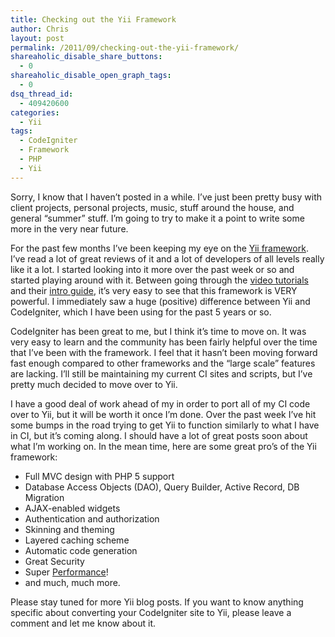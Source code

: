 ```yaml
---
title: Checking out the Yii Framework
author: Chris
layout: post
permalink: /2011/09/checking-out-the-yii-framework/
shareaholic_disable_share_buttons:
  - 0
shareaholic_disable_open_graph_tags:
  - 0
dsq_thread_id:
  - 409420600
categories:
  - Yii
tags:
  - CodeIgniter
  - Framework
  - PHP
  - Yii
---
```

Sorry, I know that I haven&#8217;t posted in a while. I&#8217;ve just been pretty busy with client projects, personal projects, music, stuff around the house, and general &#8220;summer&#8221; stuff. I&#8217;m going to try to make it a point to write some more in the very near future.<!--more-->

For the past few months I&#8217;ve been keeping my eye on the <a href="http://www.yiiframework.com/" target="_blank">Yii framework</a>. I&#8217;ve read a lot of great reviews of it and a lot of developers of all levels really like it a lot. I started looking into it more over the past week or so and started playing around with it. Between going through the <a href="http://www.yiiframework.com/screencasts/" target="_blank">video tutorials</a> and their <a href="http://www.yiiframework.com/doc/guide/" target="_blank">intro guide</a>, it&#8217;s very easy to see that this framework is VERY powerful. I immediately saw a huge (positive) difference between Yii and CodeIgniter, which I have been using for the past 5 years or so.

CodeIgniter has been great to me, but I think it&#8217;s time to move on. It was very easy to learn and the community has been fairly helpful over the time that I&#8217;ve been with the framework. I feel that it hasn&#8217;t been moving forward fast enough compared to other frameworks and the &#8220;large scale&#8221; features are lacking. I&#8217;ll still be maintaining my current CI sites and scripts, but I&#8217;ve pretty much decided to move over to Yii.

I have a good deal of work ahead of my in order to port all of my CI code over to Yii, but it will be worth it once I&#8217;m done. Over the past week I&#8217;ve hit some bumps in the road trying to get Yii to function similarly to what I have in CI, but it&#8217;s coming along. I should have a lot of great posts soon about what I&#8217;m working on. In the mean time, here are some great pro&#8217;s of the Yii framework:

  * Full MVC design with PHP 5 support
  * Database Access Objects (DAO), Query Builder, Active Record, DB Migration
  * AJAX-enabled widgets
  * Authentication and authorization
  * Skinning and theming
  * Layered caching scheme
  * Automatic code generation
  * Great Security
  * Super <a href="http://www.yiiframework.com/performance/" target="_blank">Performance</a>!
  * and much, much more.

Please stay tuned for more Yii blog posts. If you want to know anything specific about converting your CodeIgniter site to Yii, please leave a comment and let me know about it.